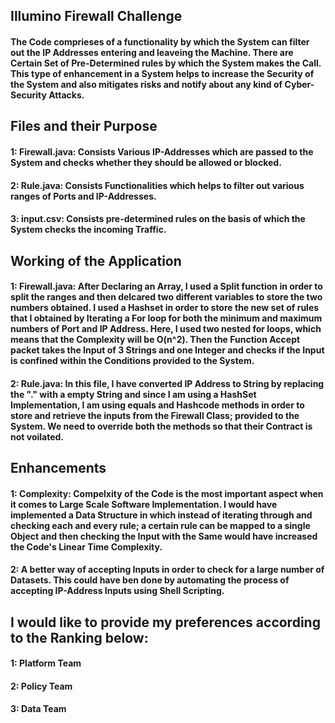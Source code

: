 ## Illumino Firewall Challenge
#### The Code comprieses of a functionality by which the System can filter out the IP Addresses entering and leaveing the Machine. There are Certain Set of Pre-Determined rules by which the System makes the Call. This type of enhancement in a System helps to increase the Security of the System and also mitigates risks and notify about any kind of Cyber-Security Attacks.

## Files and their Purpose
#### 1: Firewall.java: Consists Various IP-Addresses which are passed to the System and checks whether they should be allowed or blocked.
#### 2: Rule.java: Consists Functionalities which helps to filter out various ranges of Ports and IP-Addresses.
#### 3: input.csv: Consists pre-determined rules on the basis of which the System checks the incoming Traffic.

## Working of the Application
#### 1: Firewall.java: After Declaring an Array, I used a Split function in order to split the ranges and then delcared two different variables to store the two numbers obtained. I used a Hashset in order to store the new set of rules that I obtained by Iterating a For loop for both the minimum and maximum numbers of Port and IP Address. Here, I used two nested for loops, which means that the Complexity will be O(n^2). Then the Function Accept packet takes the Input of 3 Strings and one Integer and checks if the Input is confined within the Conditions provided to the System.
#### 2: Rule.java: In this file, I have converted IP Address to String by replacing the "." with a empty String and since I am using a HashSet Implementation, I am using equals and Hashcode methods in order to store and retrieve the inputs from the Firewall Class; provided to the System. We need to override both the methods so that their Contract is not voilated.

## Enhancements
#### 1: Complexity: Compelxity of the Code is the most important aspect when it comes to Large Scale Software Implementation. I would have implemented a Data Structure in which instead of iterating through and checking each and every rule; a certain rule can be mapped to a single Object and then checking the Input with the Same would have increased the Code's Linear Time Complexity.
#### 2: A better way of accepting Inputs in order to check for a large number of Datasets. This could have ben done by automating the process of accepting IP-Address Inputs using Shell Scripting.

## I would like to provide my preferences according to the Ranking below:
#### 1: Platform Team
#### 2: Policy Team
#### 3: Data Team

